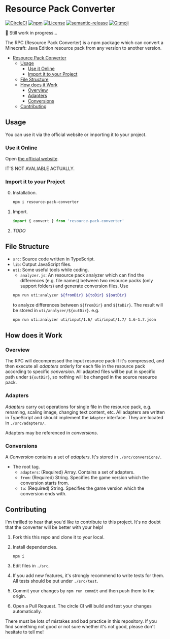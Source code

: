# Resource Pack Converter

[![CircleCI](https://img.shields.io/circleci/build/gh/SPGoding/resource-pack-converter.svg?logo=circleci&style=flat-square&token=bb6d895d4f5fe0183fd8220ce3d01e860ecf59bb)](https://circleci.com/gh/SPGoding/resource-pack-converter)
[![npm](https://img.shields.io/npm/v/resource-pack-converter.svg?logo=npm&style=flat-square)](https://npmjs.com/package/resource-pack-converter)
[![License](https://img.shields.io/github/license/SPGoding/resource-pack-converter.svg?style=flat-square)](https://github.com/SPGoding/resource-pack-converter/blob/master/LICENSE)
[![semantic-release](https://img.shields.io/badge/%20%20%F0%9F%93%A6%F0%9F%9A%80-semantic--release-e10079.svg?style=flat-square)](https://github.com/semantic-release/semantic-release)
[![Gitmoji](https://img.shields.io/badge/gitmoji-%20😜%20😍-FFDD67.svg?style=flat-square)](https://gitmoji.carloscuesta.me/)

:construction: Still work in progress...

The RPC (Resource Pack Converter) is a npm package which can convert a Minecraft: Java Edition resource pack from 
any version to another version.

- [Resource Pack Converter](#Resource-Pack-Converter)
    - [Usage](#Usage)
        - [Use it Online](#Use-it-Online)
        - [Import it to your Project](#Import-it-to-your-Project)
    - [File Structure](#File-Structure)
    - [How does it Work](#How-does-it-Work)
        - [Overview](#Overview)
        - [Adapters](#Adapters)
        - [Conversions](#Conversions)
    - [Contributing](#Contributing)

## Usage

You can use it via the official website or importing it to your project.

### Use it Online

Open [the official website](https://rpc.spgoding.com).

IT'S NOT AVALIABLE ACTUALLY.

### Import it to your Project

0. Installation.
    ```Bash
    npm i resource-pack-converter
    ```
1. Import.
    ```TypeScript
    import { convert } from 'resource-pack-converter'
    ```
2. *TODO*

## File Structure

- `src`: Source code written in TypeScript.
- `lib`: Output JavaScript files.
- `uti`: Some useful tools while coding.
    - `analyzer.js`: An resource pack analyzer which can find the differences (e.g. file names) between 
    two resource packs (only support folders) and generate conversion files. Use
    ```Bash
    npm run uti:analyzer ${fromDir} ${toDir} ${outDir}
    ```
    to analyze differences between `${fromDir}` and `${toDir}`. The result will be stored in `uti/analyzer/${outDir}`.
    e.g. 
    ```Bash
    npm run uti:analyzer uti/input/1.6/ uti/input/1.7/ 1.6-1.7.json
    ```

## How does it Work

### Overview

The RPC will decompressed the input resource pack if it's compressed, and then execute all *adapters* orderly for each file 
in the resource pack according to specific *conversion*. All adapted files will be put in specific path under `${outDir}`,
so nothing will be changed in the source resource pack.

### Adapters

*Adapters* carry out operations for single file in the resource pack, e.g. renaming, scaling image, 
changing text content, etc. All adapters are written in TypeScript and should implement the `Adapter` interface. 
They are located in `./src/adapters/`.

Adapters may be referenced in *conversions*.

### Conversions

A *Conversion* contains a set of *adapters*. It's stored in `./src/conversions/`.

- The root tag.
    - `adapters`: (Required) Array. Contains a set of adapters.
    - `from`: (Required) String. Specifies the game version which the conversion starts from.
    - `to`: (Required) String. Specifies the game version which the conversion ends with.

## Contributing

I'm thrilled to hear that you'd like to contribute to this project. It's no doubt that the converter will be better 
with your help!

1.  Fork this this repo and clone it to your local.

2.  Install dependencies.

    `npm i`

3.  Edit files in `./src`.

4.  If you add new features, it's strongly recommend to write tests for them. All tests should be put under `./src/test`.

5.  Commit your changes by `npm run commit` and then push them to the origin.

6.  Open a Pull Request. The circle CI will build and test your changes automatically.

There must be lots of mistakes and bad practice in this repository. If you find something not good or not sure whether it's not good, please don't hesitate to tell me!
